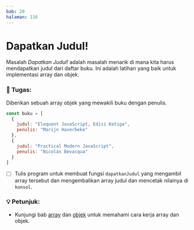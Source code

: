 ```yaml
---
bab: 20
halaman: 116
---
```


# Dapatkan Judul!

Masalah _Dapatkan Judul!_ adalah masalah menarik di mana kita harus mendapatkan judul dari daftar buku. Ini adalah latihan yang baik untuk implementasi array dan objek.

### 📝 Tugas:

Diberikan sebuah array objek yang mewakili buku dengan penulis.

```javascript
const buku = [
  {
    judul: "Eloquent JavaScript, Edisi Ketiga",
    penulis: "Marijn Haverbeke"
  },
  {
    judul: "Practical Modern JavaScript",
    penulis: "Nicolás Bevacqua"
  }
]
```

* [ ] Tulis program untuk membuat fungsi `dapatkanJudul` yang mengambil array tersebut dan mengembalikan array judul dan mencetak nilainya di `konsol`.

### 💡 Petunjuk:

* Kunjungi bab [array](../arrays/) dan [objek](../objects/) untuk memahami cara kerja array dan objek.